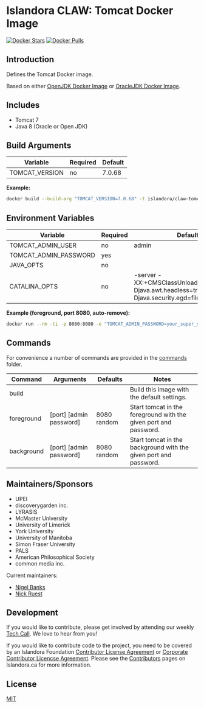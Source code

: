 # Islandora CLAW: Tomcat Docker Image

[![Docker Stars](https://img.shields.io/docker/stars/islandora/claw-tomcat.svg)](https://hub.docker.com/r/islandora/claw-tomcat/)
[![Docker Pulls](https://img.shields.io/docker/pulls/islandora/claw-tomcat.svg)](https://hub.docker.com/r/islandora/claw-tomcat/)

## Introduction

Defines the Tomcat Docker image. 

Based on either [OpenJDK Docker Image](https://github.com/Islandora-CLAW/claw-docker-open-jdk) or
[OracleJDK Docker Image](https://github.com/Islandora-CLAW/claw-docker-oracle-jdk).

## Includes

* Tomcat 7
* Java 8 (Oracle or Open JDK)

## Build Arguments

| Variable       | Required | Default |
|----------------|----------|---------|
| TOMCAT_VERSION | no       |  7.0.68 |

**Example:**
```bash
docker build --build-arg "TOMCAT_VERSION=7.0.68" -t islandora/claw-tomcat .
```

## Environment Variables

| Variable              | Required | Default                                                                                              |
|-----------------------|----------|------------------------------------------------------------------------------------------------------|
| TOMCAT_ADMIN_USER     | no       | admin                                                                                                |
| TOMCAT_ADMIN_PASSWORD | yes      |                                                                                                      |
| JAVA_OPTS             | no       |                                                                                                      |
| CATALINA_OPTS         | no       | -server -XX:+CMSClassUnloadingEnabled -Djava.awt.headless=true -Djava.security.egd=file:/dev/urandom |

**Example (foreground, port 8080, auto-remove):**
```bash
docker run --rm -ti -p 8080:8080 -e "TOMCAT_ADMIN_PASSWORD=your_super_secure_password" islandora/claw-tomcat
```

## Commands

For convenience a number of commands are provided in the [commands](/commands)
folder.

| Command    | Arguments               | Defaults    | Notes                                                            |
|------------|-------------------------|-------------|------------------------------------------------------------------|
| build      |                         |             | Build this image with the default settings.                      |
| foreground | [port] [admin password] | 8080 random | Start tomcat in the foreground with the given port and password. |
| background | [port] [admin password] | 8080 random | Start tomcat in the background with the given port and password. |

## Maintainers/Sponsors

* UPEI
* discoverygarden inc.
* LYRASIS
* McMaster University
* University of Limerick
* York University
* University of Manitoba
* Simon Fraser University
* PALS
* American Philosophical Society
* common media inc.

Current maintainers:

* [Nigel Banks](https://github.com/nigelgbanks)
* [Nick Ruest](https://github.com/ruebot)

## Development

If you would like to contribute, please get involved by attending our weekly [Tech Call](https://github.com/Islandora-CLAW/CLAW/wiki). We love to hear from you!

If you would like to contribute code to the project, you need to be covered by an Islandora Foundation [Contributor License Agreement](http://islandora.ca/sites/default/files/islandora_cla.pdf) or [Corporate Contributor Licencse Agreement](http://islandora.ca/sites/default/files/islandora_ccla.pdf). Please see the [Contributors](http://islandora.ca/resources/contributors) pages on Islandora.ca for more information.

## License

[MIT](https://opensource.org/licenses/MIT)
